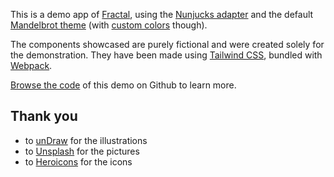 This is a demo app of [Fractal](https://fractal.build/), using the [Nunjucks adapter](https://github.com/frctl/fractal/tree/main/packages/nunjucks) and the default [Mandelbrot theme](https://github.com/frctl/fractal/tree/main/packages/mandelbrot) (with [custom colors](https://fractal.build/guide/web/default-theme.html#configuration) though).

The components showcased are purely fictional and were created solely for the demonstration. They have been made using [Tailwind CSS](https://tailwindcss.com/), bundled with [Webpack](https://webpack.js.org/).

[Browse the code](https://github.com/frctl/demo.fractal.build) of this demo on Github to learn more.

## Thank you

-   to [unDraw](https://undraw.co/) for the illustrations
-   to [Unsplash](https://unsplash.com/) for the pictures
-   to [Heroicons](https://heroicons.com/) for the icons
